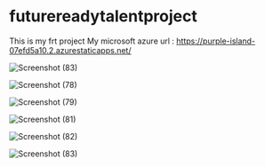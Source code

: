 # futurereadytalentproject
This is my frt project 
My microsoft azure url : https://purple-island-07efd5a10.2.azurestaticapps.net/

![Screenshot (83)](https://user-images.githubusercontent.com/94234332/216933240-eb798939-7e89-444c-9eac-7e24d1f208c7.png)

![Screenshot (78)](https://user-images.githubusercontent.com/94234332/216933466-d8ec4cf1-3f50-4758-abeb-1ae47c9a7119.png)

![Screenshot (79)](https://user-images.githubusercontent.com/94234332/216933560-ce91d0db-a787-4c00-b0e2-8732daa86d8e.png)

![Screenshot (81)](https://user-images.githubusercontent.com/94234332/216933654-379692cb-656f-465b-91c8-eb4d1ef32348.png)

![Screenshot (82)](https://user-images.githubusercontent.com/94234332/216933719-0c31371d-5f89-4269-a714-68d0eb17dcb3.png)

![Screenshot (83)](https://user-images.githubusercontent.com/94234332/216933812-517eaea7-6115-448a-99f0-ff048ad0ccbd.png)



